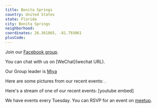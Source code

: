 ```yaml
---
title: Bonita Springs
country: United States
state: Florida
city: Bonita Springs
neighborhood: 
coordinates: 26.361865, -81.793061
plusCode:
---
```

Join our [Facebook group](https://www.facebook.com/groups/free.code.camp.Bonita.Springs).

You can chat with us on [WeChat](wechat URL).

Our Group leader is [Miya](freecodecamp.org/miya)

Here are some pictures from our recent events:
![]().

Here's a stream of one of our recent events:
[youtube embed]

We have events every Tuesday. You can RSVP for an event on [meetup](meetupurl).
